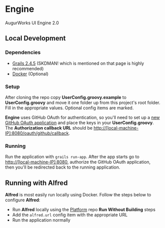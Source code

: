# Engine
AugurWorks UI Engine 2.0

## Local Development
### Dependencies
- [Grails 2.4.5](https://grails.org/download.html) (SKDMAN! which is mentioned on that page is highly recommended)
- [Docker](https://docs.docker.com/engine/installation/) (Optional)

### Setup
After cloning the repo copy **UserConfig.groovy.example** to **UserConfig.groovy** and move it one folder up from this project's root folder. Fill in the appropriate values. Optional config items are marked.

**Engine** uses GitHub OAuth for authentication, so you'll need to set up a [new GitHub OAuth application](https://github.com/settings/applications/new) and place the keys in your **UserConfig.groovy**. The **Authorization callback URL** should be [http://[local-machine-IP]:8080/oauth/github/callback](http://[local-machine-IP]:8080/oauth/github/callback).

### Running
Run the application with `grails run-app`. After the app starts go to [http://[local-machine-IP]:8080](http://[local-machine-IP]:8080), authorize the GitHub OAuth application, then you'll be redirected back to the running application.

## Running with Alfred
**Alfred** is most easily run locally using Docker. Follow the steps below to configure **Alfred**:
- Run **Alfred** locally using the [Platform](https://github.com/AugurWorks/Platform) repo **Run Without Building** steps
- Add the `alfred.url` config item with the appropriate URL
- Run the application normally
